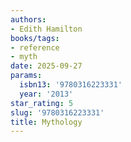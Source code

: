 ```yaml
---
authors:
- Edith Hamilton
books/tags:
- reference
- myth
date: 2025-09-27
params:
  isbn13: '9780316223331'
  year: '2013'
star_rating: 5
slug: '9780316223331'
title: Mythology
---
```


<!--more-->